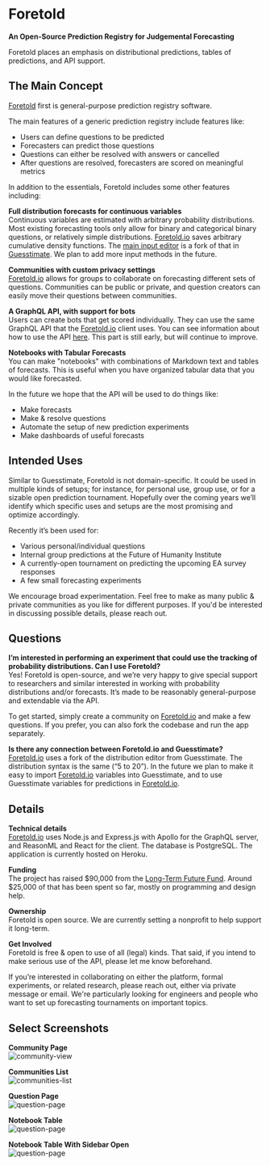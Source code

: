 # Foretold
**An Open-Source Prediction Registry for Judgemental Forecasting**

Foretold places an emphasis on distributional predictions, tables of predictions, and API support.

## The Main Concept

[Foretold](https://www.foretold.io/login) first is general-purpose prediction registry software.

The main features of a generic prediction registry include features like:

- Users can define questions to be predicted
- Forecasters can predict those questions
- Questions can either be resolved with answers or cancelled
- After questions are resolved, forecasters are scored on meaningful metrics

In addition to the essentials, Foretold includes some other features including:

**Full distribution forecasts for continuous variables**  
Continuous variables are estimated with arbitrary probability distributions. Most existing forecasting tools only allow for binary and categorical binary questions, or relatively simple distributions. [Foretold.io](https://www.foretold.io/login) saves arbitrary cumulative density functions. The [main input editor](https://observablehq.com/@oagr/foretold-inputs) is a fork of that in [Guesstimate](https://www.getguesstimate.com/). We plan to add more input methods in the future. 

**Communities with custom privacy settings**    
[Foretold.io](https://www.foretold.io/login) allows for groups to collaborate on forecasting different sets of questions. Communities can be public or private, and question creators can easily move their questions between communities. 

**A GraphQL API, with support for bots**    
Users can create bots that get scored individually. They can use the same GraphQL API that the [Foretold.io](https://www.foretold.io/login) client uses. You can see information about how to use the API [here](https://observablehq.com/@jjj/bot-tips). This part is still early, but will continue to improve.

**Notebooks with Tabular Forecasts**  
You can make "notebooks" with combinations of Markdown text and tables of forecasts. This is useful when you have organized tabular data that you would like forecasted.

In the future we hope that the API will be used to do things like:

- Make forecasts
- Make & resolve questions
- Automate the setup of new prediction experiments
- Make dashboards of useful forecasts

## Intended Uses  

Similar to Guesstimate, Foretold is not domain-specific. It could be used in multiple kinds of setups; for instance, for personal use, group use, or for a sizable open prediction tournament. Hopefully over the coming years we’ll identify which specific uses and setups are the most promising and optimize accordingly.

Recently it’s been used for:  

- Various personal/individual questions
- Internal group predictions at the Future of Humanity Institute
- A currently-open tournament on predicting the upcoming EA survey responses
- A few small forecasting experiments

We encourage broad experimentation. Feel free to make as many public & private communities as you like for different purposes. If you'd be interested in discussing possible details, please reach out.

## Questions

**I’m interested in performing an experiment that could use the tracking of probability distributions. Can I use Foretold?**  
Yes! Foretold is open-source, and we’re very happy to give special support to researchers and similar interested in working with probability distributions and/or forecasts. It’s made to be reasonably general-purpose and extendable via the API.

To get started, simply create a community on [Foretold.io](https://www.foretold.io/login) and make a few questions. If you prefer, you can also fork the codebase and run the app separately.

**Is there any connection between Foretold.io and Guesstimate?**  
[Foretold.io](https://www.foretold.io/login) uses a fork of the distribution editor from Guesstimate. The distribution syntax is the same (“5 to 20”). In the future we plan to make it easy to import [Foretold.io](https://www.foretold.io/login) variables into Guesstimate, and to use Guesstimate variables for predictions in [Foretold.io](https://www.foretold.io/login).

## Details

**Technical details**  
[Foretold.io](https://www.foretold.io/login) uses Node.js and Express.js with Apollo for the GraphQL server, and ReasonML and React for the client. The database is PostgreSQL. The application is currently hosted on Heroku.

**Funding**  
The project has raised $90,000 from the [Long-Term Future Fund](https://app.effectivealtruism.org/funds/far-future). Around $25,000 of that has been spent so far, mostly on programming and design help. 

**Ownership**  
Foretold is open source. We are currently setting a nonprofit to help support it long-term.

**Get Involved**  
Foretold is free & open to use of all (legal) kinds. That said, if you intend to make serious use of the API, please let me know beforehand.

If you’re interested in collaborating on either the platform, formal experiments, or related research, please reach out, either via private message or email. We're particularly looking for engineers and people who want to set up forecasting tournaments on important topics.

## Select Screenshots  

**Community Page**  
![community-view](https://raw.githubusercontent.com/foretold-app/foretold/master/docs/images/screenshot-community-page.png)

**Communities List**  
![communities-list](https://raw.githubusercontent.com/foretold-app/foretold/master/docs/images/screenshot-communities.png)

**Question Page**  
![question-page](https://raw.githubusercontent.com/foretold-app/foretold/master/docs/images/screenshot-question-page.png)

**Notebook Table**  
![question-page](https://raw.githubusercontent.com/foretold-app/foretold/master/docs/images/screenshot-table.png)

**Notebook Table With Sidebar Open**  
![question-page](https://raw.githubusercontent.com/foretold-app/foretold/master/docs/images/screenshot-table-with-sidebar.png)

 
